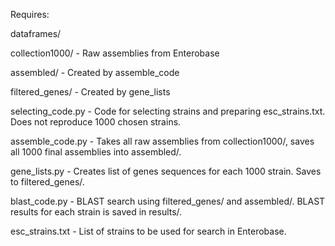 Requires:

dataframes/

collection1000/ - Raw assemblies from Enterobase

assembled/ - Created by assemble\_code

filtered\_genes/ - Created by gene\_lists





selecting\_code.py - Code for selecting strains and preparing esc\_strains.txt. Does not reproduce 1000 chosen strains.

assemble\_code.py - Takes all raw assemblies from collection1000/, saves all 1000 final assemblies into assembled/.

gene\_lists.py - Creates list of genes sequences for each 1000 strain. Saves to filtered\_genes/.

blast\_code.py - BLAST search using filtered\_genes/ and assembled/. BLAST results for each strain is saved in results/.

esc\_strains.txt - List of strains to be used for search in Enterobase.

